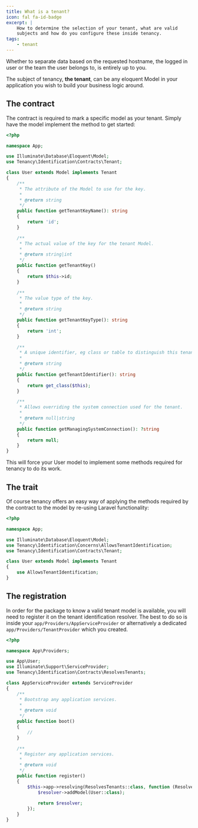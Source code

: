 ```yaml
---
title: What is a tenant?
icon: fal fa-id-badge
excerpt: |
    How to determine the selection of your tenant, what are valid
    subjects and how do you configure these inside tenancy.
tags:
    - tenant
---
```


Whether to separate data based on the requested hostname, the logged
in user or the team the user belongs to, is entirely up to you.

The subject of tenancy, **the tenant**, can be any eloquent Model
in your application you wish to build your business logic around.

## The contract

The contract is required to mark a specific model as your tenant.
Simply have the model implement the method to get started:

```php
<?php

namespace App;

use Illuminate\Database\Eloquent\Model;
use Tenancy\Identification\Contracts\Tenant;

class User extends Model implements Tenant
{
    /**
     * The attribute of the Model to use for the key.
     *
     * @return string
     */
    public function getTenantKeyName(): string
    {
        return 'id';
    }

    /**
     * The actual value of the key for the tenant Model.
     *
     * @return string|int
     */
    public function getTenantKey()
    {
        return $this->id;
    }

    /**
     * The value type of the key.
     *
     * @return string
     */
    public function getTenantKeyType(): string
    {
        return 'int';
    }

    /**
     * A unique identifier, eg class or table to distinguish this tenant Model.
     *
     * @return string
     */
    public function getTenantIdentifier(): string
    {
        return get_class($this);
    }

    /**
     * Allows overriding the system connection used for the tenant.
     *
     * @return null|string
     */
    public function getManagingSystemConnection(): ?string
    {
        return null;
    }
}
```

This will force your User model to implement some methods
required for tenancy to do its work. 

## The trait

Of course tenancy offers an easy way of applying the methods
required by the contract to the model by re-using Laravel
functionality:

```php
<?php

namespace App;

use Illuminate\Database\Eloquent\Model;
use Tenancy\Identification\Concerns\AllowsTenantIdentification;
use Tenancy\Identification\Contracts\Tenant;

class User extends Model implements Tenant
{
    use AllowsTenantIdentification;
}
```

## The registration

In order for the package to know a valid tenant model is available, you will need 
to register it on the tenant identification resolver. The best to do so is inside
your `app/Providers/AppServiceProvider` or alternatively a dedicated `app/Providers/TenantProvider`
which you created.

```php
<?php

namespace App\Providers;

use App\User;
use Illuminate\Support\ServiceProvider;
use Tenancy\Identification\Contracts\ResolvesTenants;

class AppServiceProvider extends ServiceProvider
{
    /**
     * Bootstrap any application services.
     *
     * @return void
     */
    public function boot()
    {
        //
    }

    /**
     * Register any application services.
     *
     * @return void
     */
    public function register()
    {
        $this->app->resolving(ResolvesTenants::class, function (ResolvesTenants $resolver) {
            $resolver->addModel(User::class);
            
            return $resolver;
        });
    }
}
```

